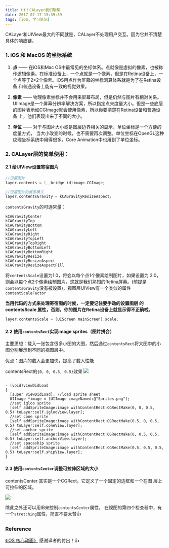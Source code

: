 ```yaml
---
title: Hi！CALayer我们聊聊
date: 2017-07-17 15:39:59
tags: [iOS, 学习笔记]
---
```


CALayer和UIView最大的不同就是，CALayer不处理用户交互。因为它并不清楚具体的响应链。

### 1. iOS 和 MacOS 的坐标系统 

1.  __点__ —— 在iOS和Mac OS中最常见的坐标体系。点就像是虚拟的像素，也被称 作逻辑像素。在标准设备上，一个点就是一个像素，但是在Retina设备上，一 个点等于2*2个像素。iOS用点作为屏幕的坐标测算体系就是为了在Retina设备 和普通设备上能有一致的视觉效果。 

2. __像素__ —— 物理像素坐标并不会用来屏幕布局，但是仍然与图片有相对关系。 UIImage是一个屏幕分辨率解决方案，所以指定点来度量大小。但是一些底层 的图片表示如CGImage就会使用像素，所以你要清楚在Retina设备和普通设备 上，他们表现出来了不同的大小。 

3. __单位__ —— 对于与图片大小或是图层边界相关的显示，单位坐标是一个方便的 度量方式， 当大小改变的时候，也不需要再次调整。单位坐标在OpenGL这种 纹理坐标系统中用得很多，Core Animation中也用到了单位坐标。

<!--more-->

### 2. CALayer层的简单使用：

#### 2.1 给UIView设置寄宿图片

``` objectivec
//设置图片
layer.contents = (__bridge id)image.CGImage;

//设置图片的展示模式
layer.contentsGravity = kCAGravityResizeAspect;

```

`contentsGravity`的可选常量：

```
kCAGravityCenter 
kCAGravityTop 
kCAGravityBottom 
kCAGravityLeft 
kCAGravityRight 
kCAGravityTopLeft 
kCAGravityTopRight 
kCAGravityBottomLeft 
kCAGravityBottomRight 
kCAGravityResize 
kCAGravityResizeAspect 
kCAGravityResizeAspectFill
```

将`contentsScale`设置为1.0，将会以每个点1个像素绘制图片，如果设置为
2.0，则会以每个点2个像素绘制图片，这就是我们熟知的Retina屏幕。(前提是`contentsGravity`没有被设置)，视图层UIView有一个类似的属性`contentScaleFactor`

__当用代码的方式来处理寄宿图的时候，一定要记住要手动的设置图层 的 contentsScale 属性，否则，你的图片在Retina设备上就显示得不正确啦。__

``` objectivec
layer.contentsScale = [UIScreen mainScreen].scale;
```




#### 2.2 使用`contentsRect`实现image sprites（图片拼合）

主要思想：载入一张包含很多小图的大图，然后通过`contentsRect`将大图中的小图分别展示到不同的视图层中。

优点：图片的载入会更加快，提高了载入性能

contentsRect的`{0, 0, 0.5, 0.5}`效果
![](http://ojam5z7vg.bkt.clouddn.com/coldreading/jpg/contentsRect.png-bigblog)

``` 

- (void)viewDidLoad 
{
  [super viewDidLoad]; //load sprite sheet
  UIImage *image = [UIImage imageNamed:@"Sprites.png"];
  //set igloo sprite
  [self addSpriteImage:image withContentRect:CGRectMake(0, 0, 0.5, 0.5) toLayer:self.iglooView.layer];
  //set cone sprite
  [self addSpriteImage:image withContentRect:CGRectMake(0.5, 0, 0.5, 0.5) toLayer:self.coneView.layer];
  //set anchor sprite
  [self addSpriteImage:image withContentRect:CGRectMake(0, 0.5, 0.5, 0.5) toLayer:self.anchorView.layer];
  //set spaceship sprite
  [self addSpriteImage:image withContentRect:CGRectMake(0.5, 0.5, 0.5, 0.5) toLayer:self.shipView.layer];
}

```

#### 2.3 使用`contentsCenter`调整可拉伸区域的大小
contentsCenter 其实是一个CGRect，它定义了一个固定的边框和一个在图 层上可拉伸的区域。

![](http://ojam5z7vg.bkt.clouddn.com/coldreading/jpg/contentsCenter.png-bigblog)

除此之外还可以用IB来控制`contentsCenter`属性。 在视图的第四个检查器中，有一个`stretching`属性，简直不要太赞👍


### Reference

[《iOS 核心动画》](https://zsisme.gitbooks.io/ios-/content/chapter2/the-contents-image.html)  感谢译者的付出！👍